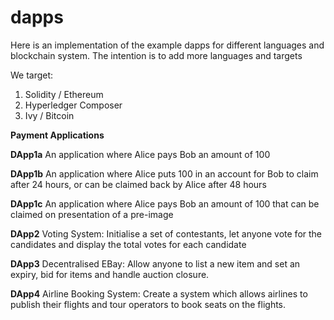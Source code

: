# dapps

Here is an implementation of the example dapps for different languages and blockchain system.  The intention is to add more languages and targets

We target:
  1. Solidity / Ethereum
  2. Hyperledger Composer
  3. Ivy / Bitcoin

__Payment Applications__

**DApp1a** An application where Alice pays Bob an amount of 100

**DApp1b** An application where Alice puts 100 in an account for Bob to claim after 24 hours, or can be claimed back by Alice after 48 hours

**DApp1c** An application where Alice pays Bob an amount of 100 that can be claimed on presentation of a pre-image

**DApp2** Voting System: Initialise a set of contestants, let anyone vote for the candidates and display the total votes for each candidate

**DApp3** Decentralised EBay: Allow anyone to list a new item and set an expiry, bid for items and handle auction closure. 

**DApp4** Airline Booking System: Create a system which allows airlines to publish their flights and tour operators to book seats on the flights.
